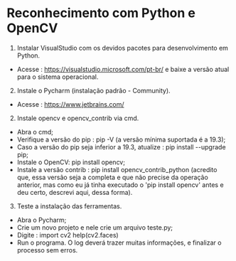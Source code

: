 # Reconhecimento com Python e OpenCV

1. Instalar VisualStudio com os devidos pacotes para desenvolvimento em Python.
 - Acesse : https://visualstudio.microsoft.com/pt-br/ e baixe a versão atual para o sistema operacional.

2. Instale o Pycharm (instalação padrão - Community).
 - Acesse : https://www.jetbrains.com/

2. Instale opencv e opencv_contrib via cmd.
 - Abra o cmd;
 - Verifique a versão do pip : pip -V (a versão mínima suportada é a 19.3);
 - Caso a versão do pip seja inferior a 19.3, atualize : pip install --upgrade pip;
 - Instale o OpenCV: pip install opencv;
 - Instale a versão contrib : pip install opencv_contrib_python (acredito que, essa versão seja a completa e que não precise da operação anterior, 
   mas como eu já tinha executado o 'pip install opencv' antes e deu certo, descrevi aqui, dessa forma).

3. Teste a instalação das ferramentas.
 - Abra o Pycharm;
 - Crie um novo projeto e nele crie um arquivo teste.py;
 - Digite : 
	import cv2
	help(cv2.faces)
 - Run o programa. O log deverá trazer muitas informações, e finalizar o processo sem erros.